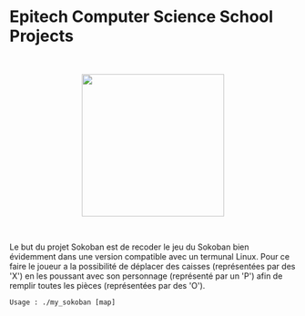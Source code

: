 # Epitech Computer Science School Projects
<br/>
<p align="center">
<img src="https://upload.wikimedia.org/wikipedia/commons/thumb/2/2d/Epitech.png/1598px-Epitech.png" width="250">
</p>
<br/>

Le but du projet Sokoban est de recoder le jeu du Sokoban bien évidemment dans une version compatible avec un termunal Linux. Pour ce faire le joueur a la possibilité de déplacer des caisses (représentées par des 'X') en les poussant avec son personnage (représenté par un 'P') afin de remplir toutes les pièces (représentées par des 'O').

<a name="top"></a>

    Usage : ./my_sokoban [map]